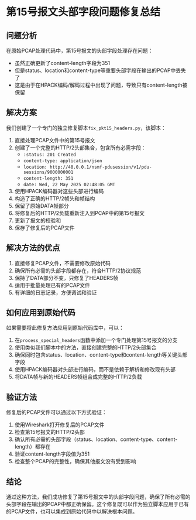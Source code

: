 # 第15号报文头部字段问题修复总结

## 问题分析

在原始PCAP处理代码中，第15号报文的头部字段处理存在问题：
- 虽然正确更新了content-length字段为351
- 但是status、location和content-type等重要头部字段在输出的PCAP中丢失了
- 这是由于在HPACK编码/解码过程中出现了问题，导致只有content-length被保留

## 解决方案

我们创建了一个专门的独立修复脚本`fix_pkt15_headers.py`，该脚本：

1. 直接处理PCAP文件中的第15号报文
2. 创建了一个完整的HTTP/2头部集合，包含所有必需字段：
   - `:status: 201 Created`
   - `content-type: application/json`
   - `location: http://40.0.0.1/nsmf-pdusession/v1/pdu-sessions/9000000001`
   - `content-length: 351`
   - `date: Wed, 22 May 2025 02:48:05 GMT`
3. 使用HPACK编码器对这些头部进行编码
4. 构造了正确的HTTP/2帧头和帧结构
5. 保留了原始DATA帧部分
6. 将修复后的HTTP/2负载重新注入到PCAP中的第15号报文
7. 更新了报文的校验和
8. 保存了修复后的PCAP文件

## 解决方法的优点

1. 直接修复PCAP文件，不需要修改原始代码
2. 确保所有必需的头部字段都存在，符合HTTP/2协议规范
3. 保持了DATA部分不变，只修复了HEADERS帧
4. 适用于批量处理已有的PCAP文件
5. 有详细的日志记录，方便调试和验证

## 如何应用到原始代码

如果需要将此修复方法应用到原始代码库中，可以：

1. 在`process_special_headers`函数中添加一个专门处理第15号报文的分支
2. 使用类似我们脚本中的方法，直接创建完整的HTTP/2头部集合
3. 确保同时包含status、location、content-type和content-length等关键头部字段
4. 使用HPACK编码器对头部进行编码，而不是依赖于解析和修改现有头部
5. 将DATA帧与新的HEADERS帧组合成完整的HTTP/2负载

## 验证方法

修复后的PCAP文件可以通过以下方式验证：

1. 使用Wireshark打开修复后的PCAP文件
2. 检查第15号报文的HTTP/2头部
3. 确认所有必需的头部字段（status、location、content-type、content-length）都存在
4. 验证content-length字段值为351
5. 检查整个PCAP的完整性，确保其他报文没有受到影响

## 结论

通过这种方法，我们成功修复了第15号报文中的头部字段问题，确保了所有必需的头部字段在输出的PCAP中都正确保留。这个修复既可以作为独立脚本应用于已有的PCAP文件，也可以集成到原始代码中以解决根本问题。
